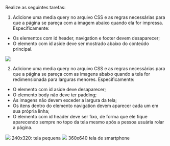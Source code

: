 Realize as seguintes tarefas:
1. Adicione uma media query no arquivo CSS e as regras necessárias para que a página se pareça com a imagem abaixo quando ela for impressa. Especificamente:
- Os elementos com id header, navigation e footer devem desaparecer;
- O elemento com id aside deve ser mostrado abaixo do conteúdo principal.
<img src='https://assets.app.betrybe.com/fundamentals/css-responsive/images/exercise_3_before_print-2d4180a7f515daebab4ee1c78fe51cfd.png'>

2. Adicione uma media query no arquivo CSS e as regras necessárias para que a página se pareça com as imagens abaixo quando a tela for redimensionada para larguras menores. Especificamente:
- O elemento com id aside deve desaparecer;
- O elemento body não deve ter padding;
- As imagens não devem exceder a largura da tela;
- Os itens dentro do elemento navigation devem aparecer cada um em sua própria linha;
- O elemento com id header deve ser fixo, de forma que ele fique aparecendo sempre no topo da tela mesmo após a pessoa usuária rolar a página.
<img src='https://assets.app.betrybe.com/fundamentals/css-responsive/images/exercise_3_before_small_phone-9f496c34f56185b7f2403f0e200cfec3.png'>
240x320: tela pequena

<img src='https://assets.app.betrybe.com/fundamentals/css-responsive/images/exercise_3_before_small_phone-9f496c34f56185b7f2403f0e200cfec3.png'>
360x640 tela de smartphone

